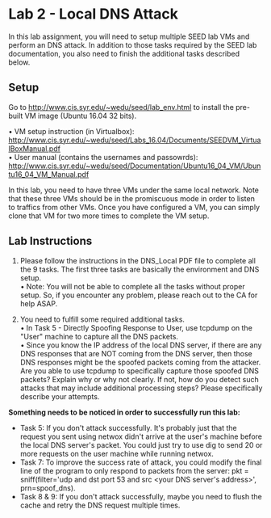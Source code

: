 # Lab 2 - Local DNS Attack

In this lab assignment, you will need to setup multiple SEED lab VMs and perform an DNS attack. In addition to those tasks required by the SEED lab documentation, you also need to finish the additional tasks described below.

## Setup 

Go to  http://www.cis.syr.edu/~wedu/seed/lab_env.html to install the pre-built VM image (Ubuntu 16.04 32 bits).  

•	VM setup instruction (in Virtualbox): http://www.cis.syr.edu/~wedu/seed/Labs_16.04/Documents/SEEDVM_VirtualBoxManual.pdf  
•	User manual (contains the usernames and passowrds): http://www.cis.syr.edu/~wedu/seed/Documentation/Ubuntu16_04_VM/Ubuntu16_04_VM_Manual.pdf  

In this lab, you need to have three VMs under the same local network. Note that these three VMs should be in the promiscuous mode in order to listen to traffics from other VMs. 
Once you have configured a VM, you can simply clone that VM for two more times to complete the VM setup.   


## Lab Instructions

1. Please follow the instructions in the DNS_Local PDF file to complete all the 9 tasks. The first three tasks are basically the environment and DNS setup.   
•	Note: You will not be able to complete all the tasks without proper setup. So, if you encounter any problem, please reach out to the CA for help ASAP. 

2. You need to fulfill some required additional tasks.  
•	In Task 5 - Directly Spoofing Response to User, use tcpdump on the "User" machine to capture all the DNS packets.  
•	Since you know the IP address of the local DNS server, if there are any DNS responses that are NOT coming from the DNS server, then those DNS responses might be the spoofed packets coming from the attacker. Are you able to use tcpdump to specifically capture those spoofed DNS packets?  Explain why or why not clearly. If not, how do you detect such attacks that may include additional processing steps? Please specifically describe your attempts.  

**Something needs to be noticed in order to successfully run this lab:**
- Task 5: If you don't attack successfully. It's probably just that the request you sent using netwox didn't arrive at the user's machine before the local DNS server's packet. You could just try to use dig to send 20 or more requests on the user machine while running netwox.
- Task 7: To improve the success rate of attack, you could modify the final line of the program to only respond to packets from the server: pkt = sniff(filter='udp and dst port 53 and src <your DNS server's address>', prn=spoof_dns).
- Task 8 & 9: If you don't attack successfully, maybe you need to flush the cache and retry the DNS request multiple times.
